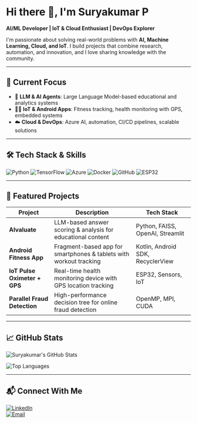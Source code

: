 # Hi there 👋, I'm Suryakumar P  

**AI/ML Developer | IoT & Cloud Enthusiast | DevOps Explorer**  

I'm passionate about solving real-world problems with **AI, Machine Learning, Cloud, and IoT**. I build projects that combine research, automation, and innovation, and I love sharing knowledge with the community.  

---

## 🔭 Current Focus
- 🚀 **LLM & AI Agents**: Large Language Model-based educational and analytics systems  
- 🏋️‍♂️ **IoT & Android Apps**: Fitness tracking, health monitoring with GPS, embedded systems  
- ☁️ **Cloud & DevOps**: Azure AI, automation, CI/CD pipelines, scalable solutions  

---

## 🛠️ Tech Stack & Skills
![Python](https://img.shields.io/badge/Python-3776AB?style=for-the-badge&logo=python&logoColor=white) 
![TensorFlow](https://img.shields.io/badge/TensorFlow-FF6F00?style=for-the-badge&logo=tensorflow&logoColor=white) 
![Azure](https://img.shields.io/badge/Azure-0078D4?style=for-the-badge&logo=microsoft-azure&logoColor=white) 
![Docker](https://img.shields.io/badge/Docker-2496ED?style=for-the-badge&logo=docker&logoColor=white) 
![GitHub](https://img.shields.io/badge/GitHub-181717?style=for-the-badge&logo=github&logoColor=white) 
![ESP32](https://img.shields.io/badge/ESP32-32CD32?style=for-the-badge&logo=arduino&logoColor=white)  

---

## 📂 Featured Projects
| Project | Description | Tech Stack |
|---------|-------------|------------|
| **AIvaluate** | LLM-based answer scoring & analysis for educational content | Python, FAISS, OpenAI, Streamlit |
| **Android Fitness App** | Fragment-based app for smartphones & tablets with workout tracking | Kotlin, Android SDK, RecyclerView |
| **IoT Pulse Oximeter + GPS** | Real-time health monitoring device with GPS location tracking | ESP32, Sensors, IoT |
| **Parallel Fraud Detection** | High-performance decision tree for online fraud detection | OpenMP, MPI, CUDA |

---

## 📈 GitHub Stats
![Suryakumar's GitHub Stats](https://github-readme-stats.vercel.app/api?username=SuryakumarP&show_icons=true&count_private=true&theme=radical)  

![Top Languages](https://github-readme-stats.vercel.app/api/top-langs/?username=SuryakumarP&layout=compact&theme=radical)  

---

## 📬 Connect With Me
[![LinkedIn](https://img.shields.io/badge/LinkedIn-0077B5?style=for-the-badge&logo=linkedin&logoColor=white)](https://www.linkedin.com/in/SuryakumarP)  
[![Email](https://img.shields.io/badge/Email-D14836?style=for-the-badge&logo=gmail&logoColor=white)](mailto:suryakumar@example.com)  
